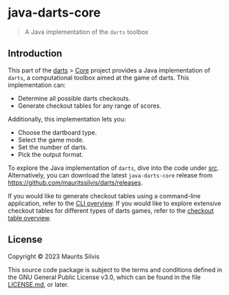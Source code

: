 # java-darts-core

> A Java implementation of the `darts` toolbox

## Introduction

This part of the [darts](https://github.com/mauritssilvis/darts) > [Core](https://github.com/mauritssilvis/darts/tree/main/core) project provides a Java implementation of `darts`, a computational toolbox aimed at the game of darts.
This implementation can:

- Determine all possible darts checkouts.
- Generate checkout tables for any range of scores.

Additionally, this implementation lets you:

- Choose the dartboard type.
- Select the game mode.
- Set the number of darts.
- Pick the output format.

To explore the Java implementation of `darts`, dive into the code under [src](src).
Alternatively, you can download the latest `java-darts-core` release from https://github.com/mauritssilvis/darts/releases.

If you would like to generate checkout tables using a command-line application, refer to the [CLI overview](https://github.com/mauritssilvis/darts/tree/main/cli).
If you would like to explore extensive checkout tables for different types of darts games, refer to the [checkout table overview](https://github.com/mauritssilvis/darts/tree/main/tables).

## License

Copyright © 2023 Maurits Silvis

This source code package is subject to the terms and conditions defined in the GNU General Public License v3.0, which can be found in the file [LICENSE.md](LICENSE.md), or later.
